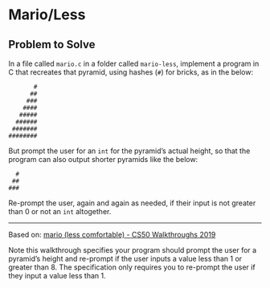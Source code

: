 # Mario/Less

## Problem to Solve

In a file called ```mario.c``` in a folder called ```mario-less```, implement a program in C that recreates that pyramid, using hashes (```#```) for bricks, as in the below:
```
       #
      ##
     ###
    ####
   #####
  ######
 #######
########
```
But prompt the user for an ```int``` for the pyramid’s actual height, so that the program can also output shorter pyramids like the below:
```
  #
 ##
###
```
Re-prompt the user, again and again as needed, if their input is not greater than 0 or not an ```int``` altogether.

---
Based on: [mario (less comfortable) - CS50 Walkthroughs 2019](https://www.youtube.com/watch?v=NAs4FIWkJ4s "https://www.youtube.com/watch?v=NAs4FIWkJ4s")

Note this walkthrough specifies your program should prompt the user for a pyramid’s height and re-prompt if the user inputs a value less than 1 or greater than 8. The specification only requires you to re-prompt the user if they input a value less than 1.
